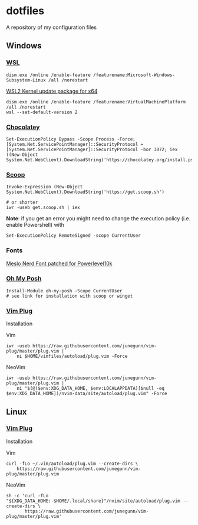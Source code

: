 # dotfiles

A repository of my configuration files

## Windows
### [WSL](https://docs.microsoft.com/en-us/windows/wsl/install-win10)
```
dism.exe /online /enable-feature /featurename:Microsoft-Windows-Subsystem-Linux /all /norestart
```
[WSL2 Kernel update package for x64](https://wslstorestorage.blob.core.windows.net/wslblob/wsl_update_x64.msi)
```
dism.exe /online /enable-feature /featurename:VirtualMachinePlatform /all /norestart
wsl --set-default-version 2
```

### [Chocolatey](https://chocolatey.org/install)
```
Set-ExecutionPolicy Bypass -Scope Process -Force; [System.Net.ServicePointManager]::SecurityProtocol = [System.Net.ServicePointManager]::SecurityProtocol -bor 3072; iex ((New-Object System.Net.WebClient).DownloadString('https://chocolatey.org/install.ps1'))
```

### [Scoop](https://scoop.sh/)
```
Invoke-Expression (New-Object System.Net.WebClient).DownloadString('https://get.scoop.sh')

# or shorter
iwr -useb get.scoop.sh | iex
```
**Note**: if you get an error you might need to change the execution policy (i.e. enable Powershell) with
```
Set-ExecutionPolicy RemoteSigned -scope CurrentUser
```

### Fonts
[Meslo Nerd Font patched for Powerlevel10k](https://github.com/romkatv/powerlevel10k#meslo-nerd-font-patched-for-powerlevel10k)

### [Oh My Posh](https://ohmyposh.dev/docs/pwsh)
```
Install-Module oh-my-posh -Scope CurrentUser
# see link for installation with scoop or winget
```

### [Vim Plug](https://github.com/junegunn/vim-plug)
Installation

Vim
```
iwr -useb https://raw.githubusercontent.com/junegunn/vim-plug/master/plug.vim |`
    ni $HOME/vimfiles/autoload/plug.vim -Force
```
NeoVim
```
iwr -useb https://raw.githubusercontent.com/junegunn/vim-plug/master/plug.vim |`
    ni "$(@($env:XDG_DATA_HOME, $env:LOCALAPPDATA)[$null -eq $env:XDG_DATA_HOME])/nvim-data/site/autoload/plug.vim" -Force
```

## Linux

### [Vim Plug](https://github.com/junegunn/vim-plug)
Installation

Vim
```
curl -fLo ~/.vim/autoload/plug.vim --create-dirs \
    https://raw.githubusercontent.com/junegunn/vim-plug/master/plug.vim
```
NeoVim
```
sh -c 'curl -fLo "${XDG_DATA_HOME:-$HOME/.local/share}"/nvim/site/autoload/plug.vim --create-dirs \
       https://raw.githubusercontent.com/junegunn/vim-plug/master/plug.vim'
```

